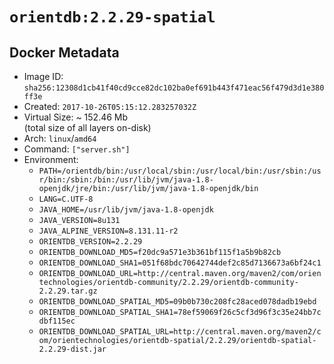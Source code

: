 # `orientdb:2.2.29-spatial`

## Docker Metadata

- Image ID: `sha256:12308d1cb41f40cd9cce82dc102ba0ef691b443f471eac56f479d3d1e380ff3e`
- Created: `2017-10-26T05:15:12.283257032Z`
- Virtual Size: ~ 152.46 Mb  
  (total size of all layers on-disk)
- Arch: `linux`/`amd64`
- Command: `["server.sh"]`
- Environment:
  - `PATH=/orientdb/bin:/usr/local/sbin:/usr/local/bin:/usr/sbin:/usr/bin:/sbin:/bin:/usr/lib/jvm/java-1.8-openjdk/jre/bin:/usr/lib/jvm/java-1.8-openjdk/bin`
  - `LANG=C.UTF-8`
  - `JAVA_HOME=/usr/lib/jvm/java-1.8-openjdk`
  - `JAVA_VERSION=8u131`
  - `JAVA_ALPINE_VERSION=8.131.11-r2`
  - `ORIENTDB_VERSION=2.2.29`
  - `ORIENTDB_DOWNLOAD_MD5=f20dc9a571e3b361bf115f1a5b9b82cb`
  - `ORIENTDB_DOWNLOAD_SHA1=051f68bdc70642744def2c85d7136673a6bf24c1`
  - `ORIENTDB_DOWNLOAD_URL=http://central.maven.org/maven2/com/orientechnologies/orientdb-community/2.2.29/orientdb-community-2.2.29.tar.gz`
  - `ORIENTDB_DOWNLOAD_SPATIAL_MD5=09b0b730c208fc28aced078dadb19ebd`
  - `ORIENTDB_DOWNLOAD_SPATIAL_SHA1=78ef59069f26c5cf3d96f3c35e24bb7cdbf115ec`
  - `ORIENTDB_DOWNLOAD_SPATIAL_URL=http://central.maven.org/maven2/com/orientechnologies/orientdb-spatial/2.2.29/orientdb-spatial-2.2.29-dist.jar`
